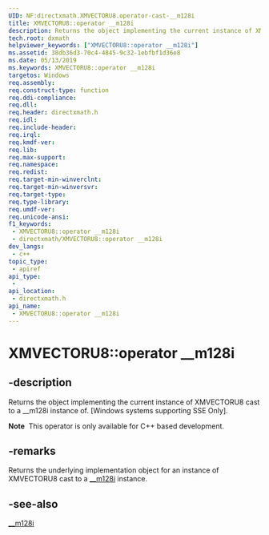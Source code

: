 ```yaml
---
UID: NF:directxmath.XMVECTORU8.operator-cast-__m128i
title: XMVECTORU8::operator __m128i
description: Returns the object implementing the current instance of XMVECTORU8 cast to a __m128d instance of.
tech.root: dxmath
helpviewer_keywords: ["XMVECTORU8::operator __m128i"]
ms.assetid: 38db36d3-70c4-4845-9c32-1ebfbf1d36e8
ms.date: 05/13/2019
ms.keywords: XMVECTORU8::operator __m128i
targetos: Windows
req.assembly: 
req.construct-type: function
req.ddi-compliance: 
req.dll: 
req.header: directxmath.h
req.idl: 
req.include-header: 
req.irql: 
req.kmdf-ver: 
req.lib: 
req.max-support: 
req.namespace: 
req.redist: 
req.target-min-winverclnt: 
req.target-min-winversvr: 
req.target-type: 
req.type-library: 
req.umdf-ver: 
req.unicode-ansi: 
f1_keywords:
 - XMVECTORU8::operator __m128i
 - directxmath/XMVECTORU8::operator __m128i
dev_langs:
 - c++
topic_type:
 - apiref
api_type:
 - 
api_location:
 - directxmath.h
api_name:
 - XMVECTORU8::operator __m128i
---
```


# XMVECTORU8::operator __m128i


## -description

Returns the object implementing the current instance of XMVECTORU8 cast to a __m128i instance of.
[Windows systems supporting SSE Only].

<div class="alert"><b>Note</b>  This operator is only available for C++ based development.</div>

## -remarks

Returns the underlying implementation object for an instance of XMVECTORU8 cast to a <a href="https://docs.microsoft.com/cpp/cpp/m128i">__m128i</a> instance.

## -see-also

<a href="https://docs.microsoft.com/cpp/cpp/m128i">__m128i</a>


